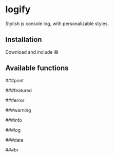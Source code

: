 # logify
Stylish js console log, with personalizable styles.

## Installation

Download and include 😄

## Available functions
###print

###featured

###error

###warning

###info

###log

###data

###br